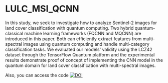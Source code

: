 # LULC_MSI_QCNN
In this study, we seek to investigate how to analyze Sentinel-2 images for land cover classification with quantum computing. Two hybrid quantum-classical machine learning frameworks (FQCNN and MQCNN) are introduced in this paper. Both can efficiently extract features from multi-spectral images using quantum computing and handle multi-category classification tasks. We evaluated our models' validity using the LCZ42 dataset through the TensorFlow Quantum platform and the experimental results demonstrate proof of concept of implementing the CNN model in the quantum domain for land cover classification with multi-spectral images.

Also, you can access the code [![DOI](https://zenodo.org/badge/DOI/10.5281/zenodo.10052716.svg)](https://doi.org/10.5281/zenodo.10052716)
